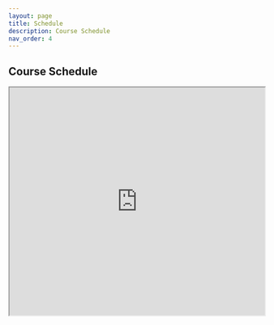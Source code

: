 ```yaml
---
layout: page
title: Schedule
description: Course Schedule
nav_order: 4
---
```


## Course Schedule

<iframe src="https://docs.google.com/spreadsheets/d/e/2PACX-1vRxPEgjowYRvjkg9JZNRaRro4zH-kzYS32VDdA0LNlbh9z4AGWlUnznNjJS_ryHGO7F11iGxN2ZYJXx/pubhtml?widget=true&amp;headers=false" width="100%" height="450"></iframe>

